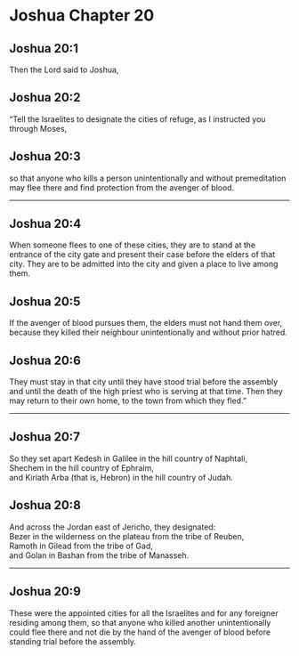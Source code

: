 # Joshua Chapter 20

## Joshua 20:1

Then the Lord said to Joshua,

## Joshua 20:2

“Tell the Israelites to designate the cities of refuge, as I instructed you through Moses,

## Joshua 20:3

so that anyone who kills a person unintentionally and without premeditation may flee there and find protection from the avenger of blood.

---

## Joshua 20:4

When someone flees to one of these cities, they are to stand at the entrance of the city gate and present their case before the elders of that city. They are to be admitted into the city and given a place to live among them.

## Joshua 20:5

If the avenger of blood pursues them, the elders must not hand them over, because they killed their neighbour unintentionally and without prior hatred.

## Joshua 20:6

They must stay in that city until they have stood trial before the assembly and until the death of the high priest who is serving at that time. Then they may return to their own home, to the town from which they fled.”

---

## Joshua 20:7

So they set apart Kedesh in Galilee in the hill country of Naphtali,  
Shechem in the hill country of Ephraim,  
and Kiriath Arba (that is, Hebron) in the hill country of Judah.

## Joshua 20:8

And across the Jordan east of Jericho, they designated:  
Bezer in the wilderness on the plateau from the tribe of Reuben,  
Ramoth in Gilead from the tribe of Gad,  
and Golan in Bashan from the tribe of Manasseh.

---

## Joshua 20:9

These were the appointed cities for all the Israelites and for any foreigner residing among them, so that anyone who killed another unintentionally could flee there and not die by the hand of the avenger of blood before standing trial before the assembly.
